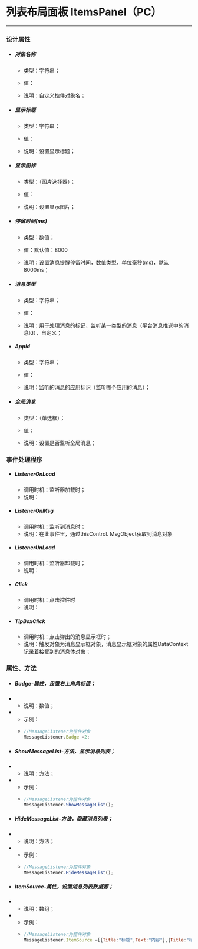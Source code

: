 # 列表布局面板 ItemsPanel（PC）

---

### 设计属性

* ##### 对象名称

  * 类型：字符串；

  * 值：

  * 说明：自定义控件对象名；
* ##### 显示标题

  * 类型：字符串；

  * 值：

  * 说明：设置显示标题；
* ##### 显示图标

  * 类型：（图片选择器）；

  * 值：

  * 说明：设置显示图片；
* ##### 停留时间\(ms\)

  * 类型：数值；

  * 值：默认值：8000

  * 说明：设置消息提醒停留时间，数值类型，单位毫秒\(ms\)，默认8000ms；
* ##### 消息类型

  * 类型：字符串；

  * 值：

  * 说明：用于处理消息的标记，监听某一类型的消息（平台消息推送中的消息Id），自定义；
* ##### AppId

  * 类型：字符串；

  * 值：

  * 说明：监听的消息的应用标识（监听哪个应用的消息）；
* ##### 全局消息

  * 类型：（单选框）；

  * 值：

  * 说明：设置是否监听全局消息；

### 事件处理程序

* ##### ListenerOnLoad

  * 调用时机：监听器加载时；
  * 说明：
* ##### ListenerOnMsg

  * 调用时机：监听到消息时；
  * 说明：在此事件里，通过thisControl. MsgObject获取到消息对象
* ##### ListenerUnLoad

  * 调用时机：监听器卸载时；
  * 说明：
* ##### Click

  * 调用时机：点击控件时
  * 说明：
* ##### TipBoxClick

  * 调用时机：点击弹出的消息显示框时；
  * 说明：触发对象为消息显示框对象，消息显示框对象的属性DataContext记录着接受到的消息体对象；

### 属性、方法

* ##### Badge-属性，设置右上角角标值；
* * 说明：数值；
* * 示例：
  * ```js
    //MessageListener为控件对象
    MessageListener.Badge =2;
    ```
* ##### ShowMessageList-方法，显示消息列表；
* * 说明：方法；
* * 示例：
  * ```js
    //MessageListener为控件对象
    MessageListener.ShowMessageList();
    ```
* ##### HideMessageList-方法，隐藏消息列表；
* * 说明：方法；
* * 示例：
  * ```js
    //MessageListener为控件对象
    MessageListener.HideMessageList();
    ```
* ##### ItemSource-属性，设置消息列表数据源；
* * 说明：数组；
* * 示例：
  * ```js
    //MessageListener为控件对象
    MessageListener.ItemSource =[{Title:"标题",Text:"内容"},{Title:"标题",Text:"内容"}];
    ```



